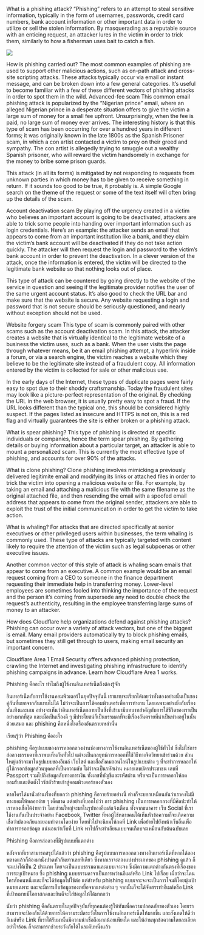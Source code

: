 What is a phishing attack?
“Phishing” refers to an attempt to steal sensitive information, typically in the form of usernames, passwords, credit card numbers, bank account information or other important data in order to utilize or sell the stolen information. By masquerading as a reputable source with an enticing request, an attacker lures in the victim in order to trick them, similarly to how a fisherman uses bait to catch a fish.

<img src="https://www.cloudflare.com/img/learning/security/threats/phishing-attack/diagram-phishing-attack.png">

How is phishing carried out?
The most common examples of phishing are used to support other malicious actions, such as on-path attack and cross-site scripting attacks. These attacks typically occur via email or instant message, and can be broken down into a few general categories. It’s useful to become familiar with a few of these different vectors of phishing attacks in order to spot them in the wild.
Advanced-fee scam
This common email phishing attack is popularized by the “Nigerian prince” email, where an alleged Nigerian prince in a desperate situation offers to give the victim a large sum of money for a small fee upfront. Unsurprisingly, when the fee is paid, no large sum of money ever arrives. The interesting history is that this type of scam has been occurring for over a hundred years in different forms; it was originally known in the late 1800s as the Spanish Prisoner scam, in which a con artist contacted a victim to prey on their greed and sympathy. The con artist is allegedly trying to smuggle out a wealthy Spanish prisoner, who will reward the victim handsomely in exchange for the money to bribe some prison guards.

This attack (in all its forms) is mitigated by not responding to requests from unknown parties in which money has to be given to receive something in return. If it sounds too good to be true, it probably is. A simple Google search on the theme of the request or some of the text itself will often bring up the details of the scam.

Account deactivation scam
By playing off the urgency created in a victim who believes an important account is going to be deactivated, attackers are able to trick some people into handing over important information such as login credentials. Here’s an example: the attacker sends an email that appears to come from an important institution like a bank, and they claim the victim’s bank account will be deactivated if they do not take action quickly. The attacker will then request the login and password to the victim’s bank account in order to prevent the deactivation. In a clever version of the attack, once the information is entered, the victim will be directed to the legitimate bank website so that nothing looks out of place.

This type of attack can be countered by going directly to the website of the service in question and seeing if the legitimate provider notifies the user of the same urgent account status. It’s also good to check the URL bar and make sure that the website is secure. Any website requesting a login and password that is not secure should be seriously questioned, and nearly without exception should not be used.

Website forgery scam
This type of scam is commonly paired with other scams such as the account deactivation scam. In this attack, the attacker creates a website that is virtually identical to the legitimate website of a business the victim uses, such as a bank. When the user visits the page through whatever means, be it an email phishing attempt, a hyperlink inside a forum, or via a search engine, the victim reaches a website which they believe to be the legitimate site instead of a fraudulent copy. All information entered by the victim is collected for sale or other malicious use.

In the early days of the Internet, these types of duplicate pages were fairly easy to spot due to their shoddy craftsmanship. Today the fraudulent sites may look like a picture-perfect representation of the original. By checking the URL in the web browser, it is usually pretty easy to spot a fraud. If the URL looks different than the typical one, this should be considered highly suspect. If the pages listed as insecure and HTTPS is not on, this is a red flag and virtually guarantees the site is either broken or a phishing attack.

What is spear phishing?
This type of phishing is directed at specific individuals or companies, hence the term spear phishing. By gathering details or buying information about a particular target, an attacker is able to mount a personalized scam. This is currently the most effective type of phishing, and accounts for over 90% of the attacks.

What is clone phishing?
Clone phishing involves mimicking a previously delivered legitimite email and modifying its links or attached files in order to trick the victim into opening a malicious website or file. For example, by taking an email and attaching a malicious file with the same filename as the original attached file, and then resending the email with a spoofed email address that appears to come from the original sender, attackers are able to exploit the trust of the initial communication in order to get the victim to take action.

What is whaling?
For attacks that are directed specifically at senior executives or other privileged users within businesses, the term whaling is commonly used. These type of attacks are typically targeted with content likely to require the attention of the victim such as legal subpoenas or other executive issues.

Another common vector of this style of attack is whaling scam emails that appear to come from an executive. A common example would be an email request coming from a CEO to someone in the finance department requesting their immediate help in transferring money. Lower-level employees are sometimes fooled into thinking the importance of the request and the person it’s coming from supersede any need to double check the request’s authenticity, resulting in the employee transferring large sums of money to an attacker.

How does Cloudflare help organizations defend against phishing attacks?
Phishing can occur over a variety of attack vectors, but one of the biggest is email. Many email providers automatically try to block phishing emails, but sometimes they still get through to users, making email security an important concern.

Cloudflare Area 1 Email Security offers advanced phishing protection, crawling the Internet and investigating phishing infrastructure to identify phishing campaigns in advance. Learn how Cloudflare Area 1 works.

Phishing คืออะไร ทำไมถึงผู้ใช้งานอินเทอร์เน็ตถึงต้องรู้จัก

อินเทอร์เน็ตกับการใช้งานคอมพิวเตอร์ในยุคปัจจุบันนี้ เราแทบจะเรียกได้เลยว่าทั้งสองอย่างนั้นเป็นของคู่กันที่แยกจากกันแทบไม่ได้ ไม่ว่าจะเป็นการใช้คอมพิวเตอร์เพื่อการทำงาน โดยเฉพาะอย่างยิ่งกับเรื่องบันเทิงและเกม อย่างจะเห็นว่าอินเทอร์เน็ตกลายเป็นสิ่งที่เข้ามามีบทบาทสำคัญกับการใช้ชีวิตของเราเป็นอย่างมากที่สุด และเมื่อเป็นเรื่องดี ๆ มีประโยชน์ก็เป็นธรรมดาที่จะมีเรื่องอันตรายที่น่าเป็นห่วงอยู่ในนั้นด้วยเสมอ และ phishing คือหนึ่งในเรื่องอันตรายเหล่านั้น

เรียนรู้ว่า Phishing คืออะไร

phishing คือรูปแบบของการหลอกลวงผ่านช่องทางการใช้งานอินเทอร์เน็ตของผู้ใช้ทั่วไป ซึ่งไม่ใช่การล่อลวงธรรมดาที่เราพบเห็นกันทั่วไป แต่จะเป็นกลยุทธ์การหลอกที่ใช้วิธีทางจิตวิทยาเข้าร่วมด้วย ส่วนใหญ่แล้วจะมาในรูปแบบของอีเมล์ เว็บไซต์ และสื่อสังคมออนไลน์ในรูปแบบต่าง ๆ ที่จะทำการหลอกให้ผู้ใช้กรอกข้อมูลส่วนบุคคลที่เป็นความลับ ไม่ว่าจะเป็นรหัสผ่าน หมายเลขบัตรประชาชน เลขที่ Passport รวมไปถึงข้อมูลลับทางการเงิน ทั้งเลขที่บัญชีและรหัสผ่าน หรือจะเป็นการหลอกให้กดยอมรับและติดตั้งไวรัสตัวร้ายเข้าสู่คอมพิวเตอร์ของตัวเอง

หากใครได้มานั่งอ่านเรื่องที่บอกว่า phishing คือวายร้ายอย่างนี้ ต่างก็จะบอกเหมือนกันว่าเราคงไม่มีทางยอมให้หลอกง่าย ๆ เด็ดขาด แต่อย่างที่บอกไปว่า การ phishing เป็นการหลอกลวงที่มีศิลปะทำให้เราหลงเชื่อได้ง่ายกว่า โดยส่วนใหญ่จะมาในรูปของอีเมล์แจ้งเตือน ทั้งจากธนาคาร เว็บ Social ที่เราใช้งานกันเป็นประจำอย่าง Facebook, Twitter ที่พอผู้ใช้หลายคนได้เห็นหัวข้อความก็จะเกิดความเชื่อว่าปลอดภัยและยอมทำตามโดยง่าย โดยทั่วไปจะนิยมให้กดที่ Link เพื่อย้ายไปยังหน้าเว็บอื่นเพื่อทำการกรอกข้อมูล แน่นอนว่าเว็บที่ Link พาไปก็จะทำเลียนแบบจนเกือบจะเหมือนกับต้นฉบับเลย

Phishing คือการล่อลวงที่มีรูปแบบที่แตกต่าง

หลังจากที่เราสามารถสรุปได้แล้วว่า phishing คือรูปแบบการหลอกลวงทางอินเทอร์เน็ตที่หากได้ลองพลาดแล้วก็ต้องมานั่งปวดหัวกันยาวเลยทีเดียว ซึ่งหากเราจะลองแบ่งประเภทของ phishing ดูแล้ว ก็จะแบ่งได้เป็น 2 ประเภท โดยจะเป็นแบบธรรมดาและแบบเจาะจง ซึ่งมีความแตกต่างกันตรงที่เรื่องของการระบุเป้าหมาย ซึ่ง phishing แบบธรรมดาจาเป็นการหว่านอีเมล์หรือ Link ไปเรื่อย เผื่อว่าจะโดนใครสักคนหนึ่งและก็จะได้ข้อมูลไปใช้ต่อ แต่สำหรับ phishing แบบเจาะจงจะเป็นการโจมตีโดยมุ่งเป้าหมายเฉพาะ และจะมีการเก็บข้อมูลของเหยื่อจากแหล่งต่าง ๆ จากนั้นก็จะได้จัดสรรทำอีเมล์หรือ Link ที่เป้าหมายมีโอกาสกดและยินดีจะใส่ข้อมูลให้ได้มากกว่า

นับว่า phishing คืออันตรายในยุคปัจจุบันที่ทุกคนต้องรู้ให้ทันเพื่อความปลอดภัยของตัวเอง โดยเราสามารถจะป้องกันได้ด้วยการให้ความระมัดระวังในการใช้งานอินเทอร์เน็ตให้มากขึ้น และสังเกตให้ดีว่าอีเมล์หรือ Link ที่เราได้รับมานั้นมีความน่าเชื่อถือมากน้อยเพียงใด และให้อ่านทุกข้อความโดยละเอียดอย่าใจร้อน ก็จะสามารถช่วยระวังภัยได้ในระดับหนึ่งแล้ว

